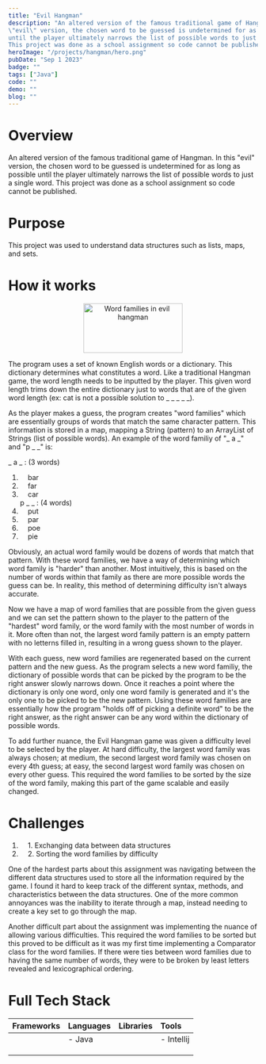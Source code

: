 ```yaml
---
title: "Evil Hangman"
description: "An altered version of the famous traditional game of Hangman. In this
\"evil\" version, the chosen word to be guessed is undetermined for as long as possible
until the player ultimately narrows the list of possible words to just a single word.
This project was done as a school assignment so code cannot be published."
heroImage: "/projects/hangman/hero.png"
pubDate: "Sep 1 2023"
badge: ""
tags: ["Java"]
code: ""
demo: ""
blog: ""
---
```

# Overview #
An altered version of the famous traditional game of Hangman. In this "evil" version,
the chosen word to be guessed is undetermined for as long as possible until the
player ultimately narrows the list of possible words to just a single word. This project
was done as a school assignment so code cannot be published.

# Purpose #
This project was used to understand data structures such as lists, maps, and sets.

# How it works #
<center>
    <img src="/projects/hangman/test.png" alt="Word families in evil hangman" width="200" height="100">
</center>

The program uses a set of known English words or a dictionary. This dictionary determines
what constitutes a word. Like a traditional Hangman game, the word length needs to be 
inputted by the player. This given word length trims down the entire dictionary just to 
words that are of the given word length (ex: cat is not a possible solution to _ _ _ _ _).

As the player makes a guess, the program creates "word families" which are essentially 
groups of words that match the same character pattern. This information is stored in a 
map, mapping a String (pattern) to an ArrayList of Strings (list of possible words). 
An example of the word familiy of "_ a _" and "p _ _" is:

_ a _ : (3 words)
1. &nbsp;&nbsp;&nbsp;&nbsp;bar
2. &nbsp;&nbsp;&nbsp;&nbsp;far  
3. &nbsp;&nbsp;&nbsp;&nbsp;car  
p _ _ : (4 words)
1. &nbsp;&nbsp;&nbsp;&nbsp;put 
2. &nbsp;&nbsp;&nbsp;&nbsp;par  
3. &nbsp;&nbsp;&nbsp;&nbsp;poe
4. &nbsp;&nbsp;&nbsp;&nbsp;pie

Obviously, an actual word family would be dozens of words that match that pattern. With 
these word families, we have a way of determining which word family is "harder" than another. 
Most intuitively, this is based on the number of words within that family as there are more 
possible words the guess can be. In reality, this method of determining difficulty isn't always 
accurate.  

Now we have a map of word families that are possible from the given guess and we can set the 
pattern shown to the player to the pattern of the "hardest" word family, or the word family
with the most number of words in it. More often than not, the largest word family pattern is 
an empty pattern with no letterns filled in, resulting in a wrong guess shown to the player.

With each guess, new word families are regenerated based on the current pattern and the new 
guess. As the program selects a new word familiy, the dictionary of possible words that can be
picked by the program to be the right answer slowly narrows down. Once it reaches a point where
the dictionary is only one word, only one word family is generated and it's the only one to be 
picked to be the new pattern. Using these word families are essentially how the program "holds
off of picking a definite word" to be the right answer, as the right answer can be any word within the 
dictionary of possible words. 

To add further nuance, the Evil Hangman game was given a difficulty level to be selected by the 
player. At hard difficulty, the largest word family was always chosen; at medium, the second largest
word family was chosen on every 4th guess; at easy, the second largest word family was chosen on 
every other guess. This required the word families to be sorted by the size of the word family,
making this part of the game scalable and easily changed. 

# Challenges #
1. &nbsp;&nbsp;&nbsp;&nbsp;1\. Exchanging data between data structures
2. &nbsp;&nbsp;&nbsp;&nbsp;2\. Sorting the word families by difficulty

One of the hardest parts about this assignment was navigating between the different data structures
used to store all the information required by the game. I found it hard to keep track of the 
different syntax, methods, and characteristics between the data structures. One of the more common
annoyances was the inability to iterate through a map, instead needing to create a key set to
go through the map. 

Another difficult part about the assignment was implementing the nuance of allowing various difficulties.
This required the word families to be sorted but this proved to be difficult as it was my first time
implementing a Comparator class for the word families. If there were ties between word families due to
having the same number of words, they were to be broken by least letters revealed and lexicographical ordering.

# Full Tech Stack #  
| Frameworks | Languages | Libraries | Tools      |
| :--------- | :-------- | :-------- | :--------- |
|            | - Java    |           | - Intellij |
|            |           |           |            |
|            |           |           |            |
|            |           |           |            |
